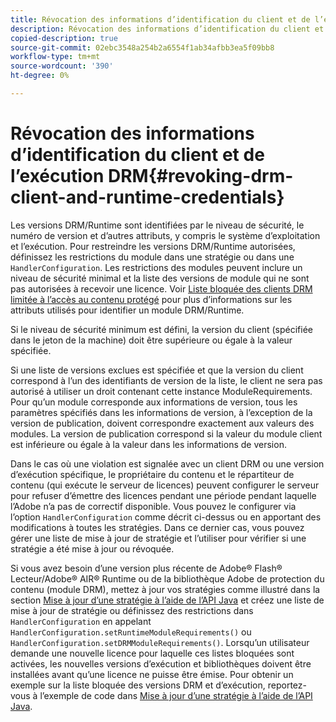 ```yaml
---
title: Révocation des informations d’identification du client et de l’exécution DRM
description: Révocation des informations d’identification du client et de l’exécution DRM
copied-description: true
source-git-commit: 02ebc3548a254b2a6554f1ab34afbb3ea5f09bb8
workflow-type: tm+mt
source-wordcount: '390'
ht-degree: 0%

---
```


# Révocation des informations d’identification du client et de l’exécution DRM{#revoking-drm-client-and-runtime-credentials}

Les versions DRM/Runtime sont identifiées par le niveau de sécurité, le numéro de version et d’autres attributs, y compris le système d’exploitation et l’exécution. Pour restreindre les versions DRM/Runtime autorisées, définissez les restrictions du module dans une stratégie ou dans une `HandlerConfiguration`. Les restrictions des modules peuvent inclure un niveau de sécurité minimal et la liste des versions de module qui ne sont pas autorisées à recevoir une licence. Voir [Liste bloquée des clients DRM limitée à l’accès au contenu protégé](../../aaxs-protecting-content/content-introduction/content-usage-rules/content-runtime-application-restrictions/content-blocklist-drm-clients.md) pour plus d’informations sur les attributs utilisés pour identifier un module DRM/Runtime.

Si le niveau de sécurité minimum est défini, la version du client (spécifiée dans le jeton de la machine) doit être supérieure ou égale à la valeur spécifiée.

Si une liste de versions exclues est spécifiée et que la version du client correspond à l’un des identifiants de version de la liste, le client ne sera pas autorisé à utiliser un droit contenant cette instance ModuleRequirements. Pour qu’un module corresponde aux informations de version, tous les paramètres spécifiés dans les informations de version, à l’exception de la version de publication, doivent correspondre exactement aux valeurs des modules. La version de publication correspond si la valeur du module client est inférieure ou égale à la valeur dans les informations de version.

Dans le cas où une violation est signalée avec un client DRM ou une version d’exécution spécifique, le propriétaire du contenu et le répartiteur de contenu (qui exécute le serveur de licences) peuvent configurer le serveur pour refuser d’émettre des licences pendant une période pendant laquelle l’Adobe n’a pas de correctif disponible. Vous pouvez le configurer via l’option `HandlerConfiguration` comme décrit ci-dessus ou en apportant des modifications à toutes les stratégies. Dans ce dernier cas, vous pouvez gérer une liste de mise à jour de stratégie et l’utiliser pour vérifier si une stratégie a été mise à jour ou révoquée.

Si vous avez besoin d’une version plus récente de Adobe® Flash® Lecteur/Adobe® AIR® Runtime ou de la bibliothèque Adobe de protection du contenu (module DRM), mettez à jour vos stratégies comme illustré dans la section [Mise à jour d’une stratégie à l’aide de l’API Java](../../aaxs-protecting-content/content-working-with-policies/content-updating-policy-using-java-api.md) et créez une liste de mise à jour de stratégie ou définissez des restrictions dans `HandlerConfiguration` en appelant `HandlerConfiguration.setRuntimeModuleRequirements()` ou `HandlerConfiguration.setDRMModuleRequirements()`. Lorsqu’un utilisateur demande une nouvelle licence pour laquelle ces listes bloquées sont activées, les nouvelles versions d’exécution et bibliothèques doivent être installées avant qu’une licence ne puisse être émise. Pour obtenir un exemple sur la liste bloquée des versions DRM et d’exécution, reportez-vous à l’exemple de code dans [Mise à jour d’une stratégie à l’aide de l’API Java](../../aaxs-protecting-content/content-working-with-policies/content-updating-policy-using-java-api.md).
